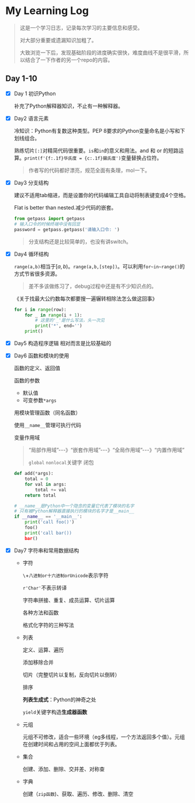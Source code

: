 # My Learning Log

> 这是一个学习日志，记录每次学习的主要信息和感受。
>
> 对大部分重要或遗漏知识加粗了。
>
> 大致浏览一下后，发现基础阶段的进度确实很快，难度曲线不是很平滑，所以结合了一下作者的另一个repo的内容。

## Day 1-10

- [x] Day 1 初识Python

  补充了Python解释器知识，不止有一种解释器。

- [x] Day2 语言元素

  冷知识：Python有复数这种类型。PEP 8要求的Python变量命名是小写和下划线组合。

  熟练切片`[:]`对精简代码很重要。`is`和`in`的意义和用法。and 和 or 的短路运算。`print(f'{f:.1f}华氏度 = {c:.1f}摄氏度')`变量替换占位符。
  
  > 作者写的代码都好漂亮，规范全面有条理，mol一下。
  
- [x] Day3 分支结构

  建议不适用tab缩进，而是设置你的代码编辑工具自动将制表键变成4个空格。

  Flat is better than nested.减少代码的嵌套。

  ```python
  from getpass import getpass
  # 输入口令的时候终端中没有回显
  password = getpass.getpass('请输入口令: ')
  ```
  
  > 分支结构还是比较简单的，也没有讲switch。
  
- [x] Day4 循环结构

  `range(a,b)`相当于$[a,b)$。`range(a,b,[step])`。可以利用`for~in~range()`的方式节省很多资源。

  > 差不多该做练习了，debug过程中还是有不少知识点的。

  《关于找最大公约数每次都要搜一遍辗转相除法怎么做这回事》

  ```python
  for i in range(row):
      for _ in range(i + 1):
          # 这里的'_'是什么写法，头一次见
          print('*', end='')
      print()
  ```

- [x] Day5 构造程序逻辑
  相对而言是比较基础的

- [x] Day6 函数和模块的使用

  函数的定义、返回值

  函数的参数

  - 默认值
  - 可变参数`*args`

  用模块管理函数（同名函数）

  使用`__name__`管理可执行代码

  变量作用域

  >  “局部作用域”---》“嵌套作用域”---》“全局作用域”---》“内置作用域”
  >
  > `global` `nonlocal`关键字 闭包

  ```python
  def add(*args):
      total = 0
      for val in args:
          total += val
      return total
  
  # __name__是Python中一个隐含的变量它代表了模块的名字
  # 只有被Python解释器直接执行的模块的名字才是__main__
  if __name__ == '__main__':
      print('call foo()')
      foo()
      print('call bar())
      bar()
  ```

- [x] Day7 字符串和常用数据结构

  - 字符

    `\`+`八进制or十六进制orUnicode`表示字符

    `r'Char'`不表示转译

    字符串拼接、重复、成员运算、切片运算

    各种方法和函数

    格式化字符的三种写法

  - 列表

    定义、运算、遍历

    添加移除合并

    切片（完整切片以复制，反向切片以倒转）

    排序

    **列表生成式**：Python的神奇之处

    `yield`关键字构造**生成器函数**

  - 元组
  
    元组不可修改，适合一些环境（eg多线程，一个方法返回多个值）。元组在创建时间和占用的空间上面都优于列表。
  
  - 集合
  
    创建、添加、删除、交并差、对称查
  
  - 字典
  
    创建（`zip函数`)、获取、遍历、修改、删除、清空
  
    

